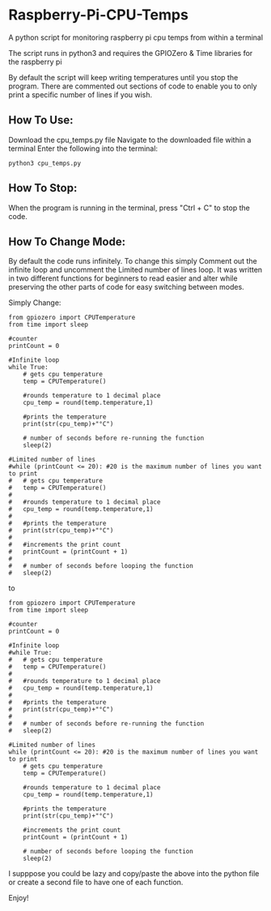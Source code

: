 # Raspberry-Pi-CPU-Temps
A python script for monitoring raspberry pi cpu temps from within a terminal

The script runs in python3 and requires the GPIOZero & Time libraries for the raspberry pi

By default the script will keep writing temperatures until you stop the program.
There are commented out sections of code to enable you to only print a specific number of lines if you wish.


## How To Use:
Download the cpu_temps.py file
Navigate to the downloaded file within a terminal
Enter the following into the terminal:
```
python3 cpu_temps.py
```

## How To Stop:
When the program is running in the terminal, press "Ctrl + C" to stop the code.


## How To Change Mode:
By default the code runs infinitely. To change this simply Comment out the infinite loop and uncomment the Limited number of lines loop.
It was written in two different functions for beginners to read easier and alter while preserving the other parts of code for easy switching between modes.

Simply Change:
```
from gpiozero import CPUTemperature
from time import sleep

#counter
printCount = 0

#Infinite loop
while True:
	# gets cpu temperature
	temp = CPUTemperature()

	#rounds temperature to 1 decimal place 
	cpu_temp = round(temp.temperature,1)

	#prints the temperature
	print(str(cpu_temp)+"°C") 
	
	# number of seconds before re-running the function
	sleep(2) 

#Limited number of lines
#while (printCount <= 20): #20 is the maximum number of lines you want to print
#	# gets cpu temperature
#	temp = CPUTemperature()
#
#	#rounds temperature to 1 decimal place 
#	cpu_temp = round(temp.temperature,1)
#
#	#prints the temperature
#	print(str(cpu_temp)+"°C") 
#	
#	#increments the print count
# 	printCount = (printCount + 1)
#
#	# number of seconds before looping the function
#	sleep(2)
```
to 
```
from gpiozero import CPUTemperature
from time import sleep

#counter
printCount = 0

#Infinite loop
#while True:
#	# gets cpu temperature
#	temp = CPUTemperature()
#
#	#rounds temperature to 1 decimal place 
#	cpu_temp = round(temp.temperature,1)
#
#	#prints the temperature
#	print(str(cpu_temp)+"°C") 
#	
#	# number of seconds before re-running the function
#	sleep(2) 

#Limited number of lines
while (printCount <= 20): #20 is the maximum number of lines you want to print
	# gets cpu temperature
	temp = CPUTemperature()

	#rounds temperature to 1 decimal place 
	cpu_temp = round(temp.temperature,1)

	#prints the temperature
	print(str(cpu_temp)+"°C") 
	
	#increments the print count
 	printCount = (printCount + 1)

	# number of seconds before looping the function
	sleep(2)
```

I supppose you could be lazy and copy/paste the above into the python file or create a second file to have one of each function.

Enjoy!
